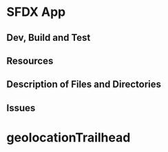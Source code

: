 # SFDX  App

## Dev, Build and Test


## Resources


## Description of Files and Directories


## Issues


# geolocationTrailhead
